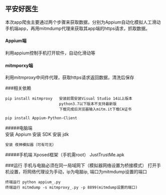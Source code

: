 ## 平安好医生



本次app爬虫主要通过两个步骤来获取数据，分别为Appium自动化模拟人工滑动手机端app，再用mitmdump代理来获取其app端的https请求，抓取数据。



#### Appium端

利用appium控制手机打开软件，自动化滑动等



#### mitmporxy端

利用mitmproxy中间件代理，获取https请求返回数据，清洗后保存

###相关依赖


    pip install mitmproxy   安装前需安装Visual Studio 14以上版本
                            python3.7以下版本不支持最新版
                            下载完成后浏览器输入mitm.it下载CA证书
    
    pip install Appium-Python-Client        

#####电脑端   
    安装 Appium
    安装 SDK
    安装 jdk
    
    安装 夜神模拟器（可有可无）

#####手机端
    Xposed框架（手机需root）
    JustTrustMe.apk
    
    
###运行
    手机与电脑必须在同一局域网下（模拟器网络设置为桥接模式）
    打开手机设置，将网络代理设为手动，ip为电脑ip, 端口为mitmdump设置的端口
    
    终端运行 python appium_.py
    终端运行 mitmdump -s mitmproxy_.py -p 8899(mitmdump设置的端口)